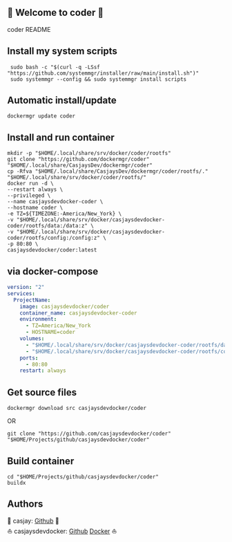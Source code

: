 ## 👋 Welcome to coder 🚀  

coder README  
  
  
## Install my system scripts  

```shell
 sudo bash -c "$(curl -q -LSsf "https://github.com/systemmgr/installer/raw/main/install.sh")"
 sudo systemmgr --config && sudo systemmgr install scripts  
```
  
## Automatic install/update  
  
```shell
dockermgr update coder
```
  
## Install and run container
  
```shell
mkdir -p "$HOME/.local/share/srv/docker/coder/rootfs"
git clone "https://github.com/dockermgr/coder" "$HOME/.local/share/CasjaysDev/dockermgr/coder"
cp -Rfva "$HOME/.local/share/CasjaysDev/dockermgr/coder/rootfs/." "$HOME/.local/share/srv/docker/coder/rootfs/"
docker run -d \
--restart always \
--privileged \
--name casjaysdevdocker-coder \
--hostname coder \
-e TZ=${TIMEZONE:-America/New_York} \
-v "$HOME/.local/share/srv/docker/casjaysdevdocker-coder/rootfs/data:/data:z" \
-v "$HOME/.local/share/srv/docker/casjaysdevdocker-coder/rootfs/config:/config:z" \
-p 80:80 \
casjaysdevdocker/coder:latest
```
  
## via docker-compose  
  
```yaml
version: "2"
services:
  ProjectName:
    image: casjaysdevdocker/coder
    container_name: casjaysdevdocker-coder
    environment:
      - TZ=America/New_York
      - HOSTNAME=coder
    volumes:
      - "$HOME/.local/share/srv/docker/casjaysdevdocker-coder/rootfs/data:/data:z"
      - "$HOME/.local/share/srv/docker/casjaysdevdocker-coder/rootfs/config:/config:z"
    ports:
      - 80:80
    restart: always
```
  
## Get source files  
  
```shell
dockermgr download src casjaysdevdocker/coder
```
  
OR
  
```shell
git clone "https://github.com/casjaysdevdocker/coder" "$HOME/Projects/github/casjaysdevdocker/coder"
```
  
## Build container  
  
```shell
cd "$HOME/Projects/github/casjaysdevdocker/coder"
buildx 
```
  
## Authors  
  
🤖 casjay: [Github](https://github.com/casjay) 🤖  
⛵ casjaysdevdocker: [Github](https://github.com/casjaysdevdocker) [Docker](https://hub.docker.com/u/casjaysdevdocker) ⛵  
